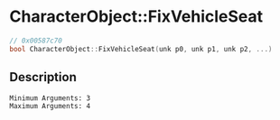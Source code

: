# CharacterObject::FixVehicleSeat
```c
// 0x00587c70
bool CharacterObject::FixVehicleSeat(unk p0, unk p1, unk p2, ...)
```
## Description
```
Minimum Arguments: 3
Maximum Arguments: 4
```
